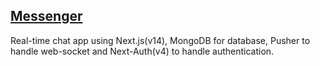 
## [Messenger](https://bigbruhh-messenger.vercel.app/)  

Real-time chat app using Next.js(v14), MongoDB for database, Pusher to handle web-socket and Next-Auth(v4) to handle authentication.  